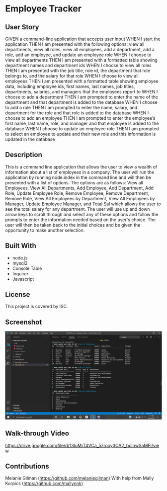 # Employee Tracker

## User Story
GIVEN a command-line application that accepts user input
WHEN I start the application
THEN I am presented with the following options: view all departments, view all roles, view all employees, add a department, add a role, add an employee, and update an employee role
WHEN I choose to view all departments
THEN I am presented with a formatted table showing department names and department ids
WHEN I choose to view all roles
THEN I am presented with the job title, role id, the department that role belongs to, and the salary for that role
WHEN I choose to view all employees
THEN I am presented with a formatted table showing employee data, including employee ids, first names, last names, job titles, departments, salaries, and managers that the employees report to
WHEN I choose to add a department
THEN I am prompted to enter the name of the department and that department is added to the database
WHEN I choose to add a role
THEN I am prompted to enter the name, salary, and department for the role and that role is added to the database
WHEN I choose to add an employee
THEN I am prompted to enter the employee’s first name, last name, role, and manager and that employee is added to the database
WHEN I choose to update an employee role
THEN I am prompted to select an employee to update and their new role and this information is updated in the database 

## Description
This is a command line application that allows the user to view a wealth of information about a list of employees in a company.  The user will run the application by running node.index in the command line and will then be presented with a list of options.  The options are as follows: View all Employees, View All Departments, Add Employee, Add Department, Add Role, Update Employee Role, Remove Employee, Remove Department, Remove Role, View All Employees by Department, View All Employees by Manager, Update Employee Manager, and Total Sal which allows the user to see the total salary for any department. The user will use up and down arrow keys to scroll through and select any of these options and follow the prompts to enter the information needed based on the user's choice.  The user will then be taken back to the initial choices and be given the opportunity to make another selection.

## Built With
* node.js
* mysql2
* Console Table
* Inquirer
* Javascript

## License
This project is covered by ISC.

## Screenshot 
![Screenshot](assets/images/Screenshot134.png)

## Walk-through Video
https://drive.google.com/file/d/13IuMrT4VCa_5zrooy3CA2_bcInwSaMFI/view


## Contributions
Melanie Gilman (https://github.com/melaniegilman)
With help from Mally Korpics (https://github.com/mallynnk)